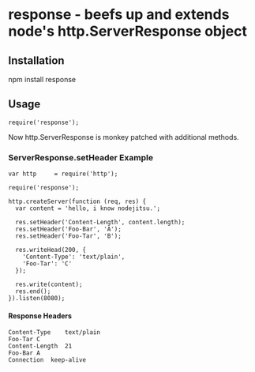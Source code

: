 # response - beefs up and extends node's http.ServerResponse object


## Installation 

  npm install response
  
  
## Usage

    require('response');


Now http.ServerResponse is monkey patched with additional methods.
    

### ServerResponse.setHeader Example

    var http     = require('http');
    
    require('response');

    http.createServer(function (req, res) {
      var content = 'hello, i know nodejitsu.';

      res.setHeader('Content-Length', content.length);
      res.setHeader('Foo-Bar', 'A');
      res.setHeader('Foo-Tar', 'B');

      res.writeHead(200, {
        'Content-Type': 'text/plain',
        'Foo-Tar': 'C'
      });
  
      res.write(content);
      res.end();
    }).listen(8080);


#### Response Headers

    Content-Type	text/plain
    Foo-Tar	C
    Content-Length	21
    Foo-Bar	A
    Connection	keep-alive